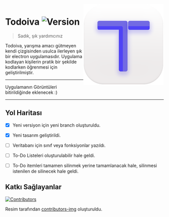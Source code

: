 <img src="icon_128x128@2x.png" align="right" />

# Todoiva ![Version](https://img.shields.io/badge/1.2%20B-brightgreen) 
> Sadık, şık yardımcınız

Todoiva, yarışma amacı gütmeyen kendi çizgisinden usulca ilerleyen şık bir electron uygulamasıdır. Uygulama kodlayan kişilerin pratik bir şekilde kodlarken öğrenmesi için geliştirilmiştir. 

---

Uygulamanın Görüntüleri bitirildiğinde eklenecek :)

---


## Yol Haritası

- [x] Yeni versiyon için yeni branch oluşturuldu.

- [x] Yeni tasarım geliştirildi.

- [ ] Veritabanı için sınıf veya fonksiyonlar yazıldı.

- [ ] To-Do Listeleri oluşturulabilir hale geldi.

- [ ] To-Do itemleri tamamen silinmek yerine tamamlanacak hale, silinmesi istenilen de silinecek hale geldi.

## Katkı Sağlayanlar
[![Contributors](https://contrib.rocks/image?repo=merchizm/Todoiva)](https://github.com/merchizm/Todoiva/graphs/contributors)

Resim tarafından [contributors-img](https://contrib.rocks) oluşturuldu.
